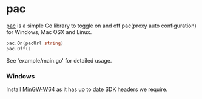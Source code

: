 # pac

[pac](https://github.com/getlantern/pac) is a simple Go library to toggle on and off pac(proxy auto configuration) for Windows, Mac OSX and Linux.

```go
pac.On(pacUrl string)
pac.Off()
```
See 'example/main.go' for detailed usage.

### Windows

Install [MinGW-W64](http://sourceforge.net/projects/mingw-w64) as it has up to date SDK headers we require.
